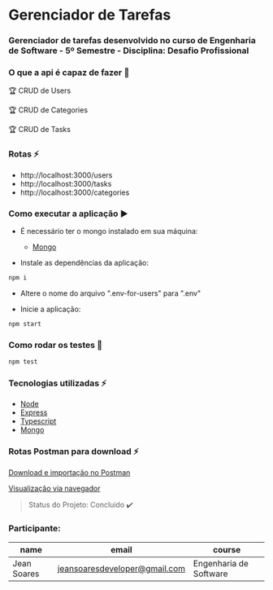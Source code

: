 # Gerenciador de Tarefas

### Gerenciador de tarefas desenvolvido no curso de Engenharia de Software - 5º Semestre - Disciplina: Desafio Profissional

### O que a api é capaz de fazer :checkered_flag:

:trophy: CRUD de Users

:trophy: CRUD de Categories 

:trophy: CRUD de Tasks

### Rotas :zap:
- http://localhost:3000/users
- http://localhost:3000/tasks
- http://localhost:3000/categories

### Como executar a aplicação :arrow_forward:

- É necessário ter o mongo instalado em sua máquina:
    - [Mongo](https://www.mongodb.com/try/download/community)

- Instale as dependências da aplicação:
```js
npm i
```

- Altere o nome do arquivo ".env-for-users" para ".env"

- Inicie a aplicação:
```js
npm start
```

### Como rodar os testes :office:
```js
npm test
```

### Tecnologias utilizadas :zap:
- [Node](https://nodejs.org/en)
- [Express](https://expressjs.com/pt-br/)
- [Typescript](https://www.typescriptlang.org/)
- [Mongo](https://www.mongodb.com/try/download/community)

### Rotas Postman para download :zap:
[Download e importação no Postman](https://github.com/jeanunicesumar/2024-desafio-profissional-v-ESOFT5S-A/blob/main/api/tasks/Api%20de%20Tarefas%20-%20Node.postman_collection)

[Visualização via navegador](https://www.postman.com/winter-comet-282388/workspace/engenharia-software/collection/23715007-333b993b-f88e-479f-a740-6bab95eac69e?action=share&creator=23715007)

> Status do Projeto: Concluido :heavy_check_mark:

### Participante: 
|name|email|course|
| -------- | --------------- | -------- |
|Jean Soares|jeansoaresdeveloper@gmail.com|Engenharia de Software|